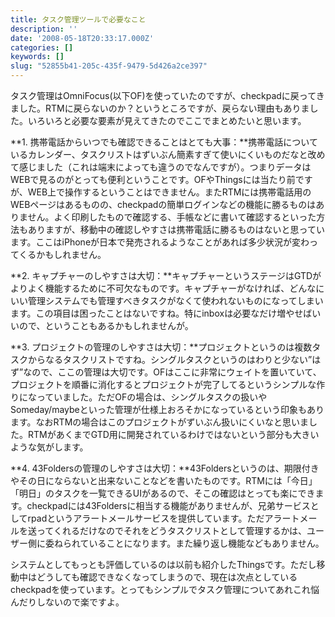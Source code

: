 ```yaml
---
title: タスク管理ツールで必要なこと
description: ''
date: '2008-05-18T20:33:17.000Z'
categories: []
keywords: []
slug: "52855b41-205c-435f-9479-5d426a2ce397"
---
```

タスク管理はOmniFocus(以下OF)を使っていたのですが、checkpadに戻ってきました。RTMに戻らないのか？というところですが、戻らない理由もありました。いろいろと必要な要素が見えてきたのでここでまとめたいと思います。

**1\. 携帯電話からいつでも確認できることはとても大事：**携帯電話についているカレンダー、タスクリストはずいぶん簡素すぎて使いにくいものだなと改めて感じました（これは端末によっても違うのでなんですが）。つまりデータはWEBで見るのがとっても便利ということです。OFやThingsには当たり前ですが、WEB上で操作するということはできません。またRTMには携帯電話用のWEBページはあるものの、checkpadの簡単ログインなどの機能に勝るものはありません。よく印刷したもので確認する、手帳などに書いて確認するといった方法もありますが、移動中の確認しやすさは携帯電話に勝るものはないと思っています。ここはiPhoneが日本で発売されるようなことがあれば多少状況が変わってくるかもしれません。

**2\. キャプチャーのしやすさは大切：**キャプチャーというステージはGTDがよりよく機能するために不可欠なものです。キャプチャーがなければ、どんなにいい管理システムでも管理すべきタスクがなくて使われないものになってしまいます。この項目は困ったことはないですね。特にinboxは必要なだけ増やせばいいので、ということもあるかもしれませんが。

**3\. プロジェクトの管理のしやすさは大切：**プロジェクトというのは複数タスクからなるタスクリストですね。シングルタスクというのはわりと少ない”はず”なので、ここの管理は大切です。OFはここに非常にウェイトを置いていて、プロジェクトを順番に消化するとプロジェクトが完了してるというシンプルな作りになっていました。ただOFの場合は、シングルタスクの扱いやSomeday/maybeといった管理が仕様上おろそかになっているという印象もあります。なおRTMの場合はこのプロジェクトがずいぶん扱いにくいなと思いました。RTMがあくまでGTD用に開発されているわけではないという部分も大きいような気がします。

**4\. 43Foldersの管理のしやすさは大切：**43Foldersというのは、期限付きやその日にならないと出来ないことなどを書いたものです。RTMには「今日」「明日」のタスクを一覧できるUIがあるので、そこの確認はとっても楽にできます。checkpadには43Foldersに相当する機能がありませんが、兄弟サービスとしてrpadというアラートメールサービスを提供しています。ただアラートメールを送ってくれるだけなのでそれをどうタスクリストとして管理するかは、ユーザー側に委ねられていることになります。また繰り返し機能などもありません。

システムとしてもっとも評価しているのは以前も紹介したThingsです。ただし移動中はどうしても確認できなくなってしまうので、現在は次点としているcheckpadを使っています。とってもシンプルでタスク管理についてあれこれ悩んだりしないので楽ですよ。